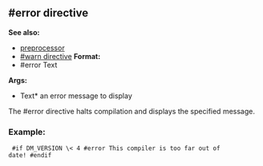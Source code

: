 ## #error directive
**See also:**
*   [preprocessor](/ref/DM/preprocessor.md) 
*   [#warn directive](/ref/DM/preprocessor/warn.md) <!-- -->
**Format:**
*   #error Text
<!-- -->
**Args:**
*   Text* an error message to display


The #error directive halts compilation and displays the
specified message.
### Example:

```
 #if DM_VERSION \< 4 #error This compiler is too far out of
date! #endif 
```

